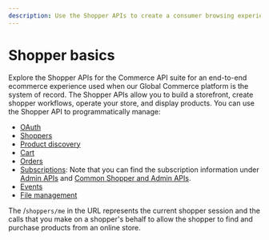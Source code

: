 ```yaml
---
description: Use the Shopper APIs to create a consumer browsing experience.
---
```


# Shopper basics

Explore the Shopper APIs for the Commerce API suite for an end-to-end ecommerce experience used when our Global Commerce platform is the system of record. The Shopper APIs allow you to build a storefront, create shopper workflows, operate your store, and display products. You can use the Shopper API to programmatically manage:

* [OAuth](../oauth/)
* [Shoppers](../shoppers/shoppers.md)
* [Product discovery](../product-discovery/)
* [Cart](../cart/)
* [Orders](../orders-1/)
* [Subscriptions](../../common-shopper-and-admin-apis/subscriptions/): Note that you can find the subscription information under [Admin APIs](../../admin-apis/subscription-management/) and [Common Shopper and Admin APIs](broken-reference).
* [Events](broken-reference)
* [File management](../orders-1/file-management-1/)

The /`shoppers/me` in the URL represents the current shopper session and the calls that you make on a shopper's behalf to allow the shopper to find and purchase products from an online store.
